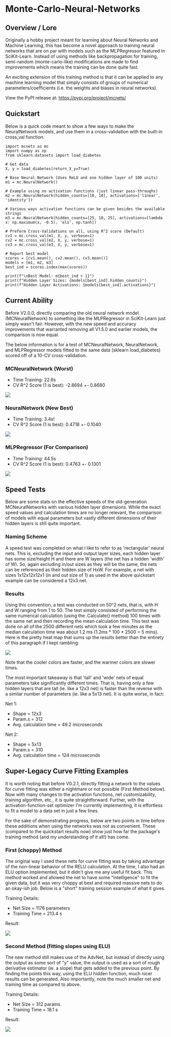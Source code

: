 # Monte-Carlo-Neural-Networks

## Overview / Lore

Originally a hobby project meant for learning about Neural Networks and Machine Learning, this has become a novel approach to training neural networks that are on par with models such as the MLPRegressor featured in SciKit-Learn. Instead of using methods like backpropagation for training, semi-random (monte-carlo-like) modifications are made to find improvements which means the training can be done quite fast.

An exciting extension of this training method is that it can be applied to any machine learning model that simply consists of groups of numerical parameters/coefficients (i.e. the weights and biases in neural networks).

View the PyPI release at:
https://pypi.org/project/mcnets/

## Quickstart
Below is a quick code meant to show a few ways to make the NeuralNetwork models, and use them in a cross-validation with the built-in cross_val function.

```
import mcnets as mc
import numpy as np
from sklearn.datasets import load_diabetes

# Get data
X, y = load_diabetes(return_X_y=True)

# Base Neural Network (Uses ReLU and one hidden layer of 100 units)
m1 = mc.NeuralNetwork()

# Example using no activation functions (just linear pass-throughs)
m2 = mc.NeuralNetwork(hidden_counts=[10, 10], activations=['linear', 'identity'])

# Various ways activation functions can be given besides the available strings
m3 = mc.NeuralNetwork(hidden_counts=[25, 10, 25], activations=[lambda x: np.maximum(x, -0.5), 'elu', np.tanh])

# Preform Cross-Validations on all, using R^2 score (Default)
cv1 = mc.cross_val(m1, X, y, verbose=1)
cv2 = mc.cross_val(m2, X, y, verbose=1)
cv3 = mc.cross_val(m3, X, y, verbose=1)

# Report best model
scores = [cv1.mean(), cv2.mean(), cv3.mean()]
models = [m1, m2, m3]
best_ind = scores.index(max(scores))

print(f"\nBest Model: m{best_ind + 1}")
print(f"Hidden Layer Sizes: {models[best_ind].hidden_counts}")
print(f"Hidden Layer Activations: {models[best_ind].activations}")
```

## Current Ability
Before V2.0.0, directly comparing the old neural network model (MCNeuralNetwork) to something like the MLPRegressor in SciKit-Learn just simply wasn't fair. However, with the new speed and accuracy improvements that warranted removing all V1.5.0 and earlier models, the comparison is now equal.

The below information is for a test of MCNeuralNetwork, NeuralNetwork, and MLPRegressor models fitted to the same data (sklearn load_diabetes) scored off of a 10-CV cross-validation.

### MCNeuralNetwork (Worst)
- Time Training: 22.6s
- CV R^2 Score (1 is best): -2.8694 +- 0.8680

![](Examples/V200_oldmcnn.png)

### NeuralNetwork (New Best)
- Time Training: 3.4s!
- CV R^2 Score (1 is best): 0.4718 +- 0.1040

![](Examples/V200_newmcnn.png)

### MLPRegressor (For Comparison)
- Time Training: 44.5s
- CV R^2 Score (1 is best): 0.4763 +- 0.1301

![](Examples/V200_mlpreg.png)

## Speed Tests
Below are some stats on the effective speeds of the old-generation MCNeuralNetworks with various hidden layer dimensions. While the exact speed values and calculation times are no longer relevant, the comparison of models with equal parameters but vastly different dimensions of their hidden layers is still quite important.

### Naming Scheme
A speed test was completed on what I like to refer to as 'rectangular' neural nets. This is, excluding the input and output layer sizes, each hidden layer has some size/height H and there are W layers (the net has a hidden 'width' of W). So, again excluding in/out sizes as they will be the same, the nets can be referenced as their hidden size of HxW. For example, a net with sizes 1x12x12x12x1 (in and out size of 1) as used in the above quickstart example can be considered a 12x3 net.

### Results
Using this convention, a test was conducted on 50^2 nets, that is, with H and W ranging from 1 to 50. The test simply consisted of performing the same numerical calculation (using the .Calculate() method) 100 times with the same net and then recording the mean calculation time. This test was done on all of the 2500 different nets which took a few minutes as the median calculation time was about 1.2 ms (1.2ms * 100 * 2500 = 5 mins). Here is the pretty heat map that sums up the results better than the entirety of this paragraph if I kept rambling:

![](Examples/ghSpeedTest1a.png)

Note that the cooler colors are faster, and the warmer colors are slower times.

The most important takeaway is that 'tall' and 'wide' nets of equal parameters take significantly different times. That is, having only a few hidden layers that are tall (ie. like a 12x3 net) is faster than the reverse with a similar number of parameters (ie. like a 5x13 net). It is quite worse, in fact:

Net 1:
- Shape = 12x3
- Param.s = 312
- Avg. calculation time = 49.2 microseconds

Net 2:
- Shape = 5x13
- Param.s = 310
- Avg. calculation time = 124 microseconds


## Super-Legacy Curve Fitting Examples
It is worth noting that before V0.2.1, directly fitting a network to the values for curve fitting was either a nightmare or not possible (First Method below). Now with many changes to the activation functions, net customizability, training algorithm, etc., it is quite straightforward. Further, with the activation-function-set optimizer I'm currently implementing, it is effortless to fit a model to a data set in just a few lines.

For the sake of demonstrating progress, below are two points in time before these additions when using the networks was not as convenient. These (compared to the quickstart results now) show just how far the package's training method (and my understanding of it all!) has come.

### First (choppy) Method
The original way I used these nets for curve fitting was by taking advantage of the non-linear behavior of the RELU calculation. At the time, I also had an ELU option implemented, but it didn't give me any useful fit back. This method worked and allowed the net to have some "intelligence" to fit the given data, but it was very choppy at best and required massive nets to do an okay-ish job. Below is a "short" training session example of what it gives.

Training Details:
- Net Size = 1176 parameters
- Training Time = 213.4 s

Result:

![](Examples/ghFit1b.png)

### Second Method (fitting slopes using ELU)
The new method still makes use of the AdvNet, but instead of directly using the output as some sort of "y" value, the output is used as a sort of rough derivative estimator (ie. a slope) that gets added to the previous point. By finding the points this way, using the ELU hidden function, much nicer results can be generated. Also importantly, note the much smaller net and training time as compared to above.

Training Details:
- Net Size = 312 params.
- Training Time = 18.1 s

Result:

![](Examples/ghFit2b.png)
